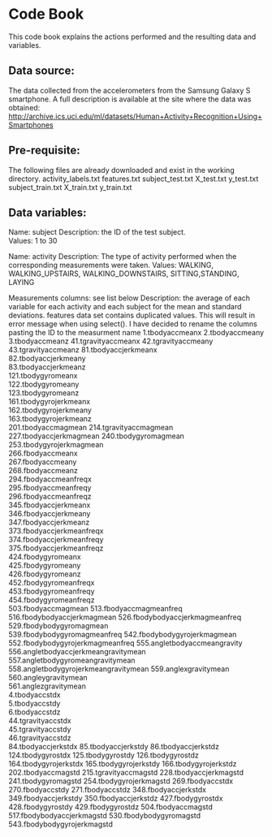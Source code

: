 # Code Book
This code book explains the actions performed and the resulting data and variables.

## Data source:
The data collected from the accelerometers from the Samsung Galaxy S smartphone. A full description is available at the site where the data was obtained:
http://archive.ics.uci.edu/ml/datasets/Human+Activity+Recognition+Using+Smartphones

## Pre-requisite: 
The following files are already downloaded and exist in the working directory.
activity_labels.txt
features.txt
subject_test.txt
X_test.txt
y_test.txt
subject_train.txt
X_train.txt
y_train.txt


## Data variables:
Name: subject
Description: the ID of the test subject.  
Values: 1 to 30

Name: activity 
Description: The type of activity performed when the corresponding measurements were taken.
Values: WALKING, WALKING_UPSTAIRS, WALKING_DOWNSTAIRS, SITTING,STANDING, LAYING


Measurements columns: see list below 
Description: the average of each variable for each activity and each subject for the mean and standard deviations.
features data set contains duplicated values. This will result in error message when using select(). I have decided to rename the columns pasting the ID to the measurment name
1.tbodyaccmeanx	
2.tbodyaccmeany	
3.tbodyaccmeanz	
41.tgravityaccmeanx	
42.tgravityaccmeany	
43.tgravityaccmeanz	
81.tbodyaccjerkmeanx	
82.tbodyaccjerkmeany	
83.tbodyaccjerkmeanz	
121.tbodygyromeanx	
122.tbodygyromeany	
123.tbodygyromeanz	
161.tbodygyrojerkmeanx	
162.tbodygyrojerkmeany	
163.tbodygyrojerkmeanz	
201.tbodyaccmagmean	
214.tgravityaccmagmean	
227.tbodyaccjerkmagmean	
240.tbodygyromagmean	
253.tbodygyrojerkmagmean	
266.fbodyaccmeanx	
267.fbodyaccmeany	
268.fbodyaccmeanz	
294.fbodyaccmeanfreqx	
295.fbodyaccmeanfreqy	
296.fbodyaccmeanfreqz	
345.fbodyaccjerkmeanx	
346.fbodyaccjerkmeany	
347.fbodyaccjerkmeanz	
373.fbodyaccjerkmeanfreqx	
374.fbodyaccjerkmeanfreqy	
375.fbodyaccjerkmeanfreqz	
424.fbodygyromeanx	
425.fbodygyromeany	
426.fbodygyromeanz	
452.fbodygyromeanfreqx	
453.fbodygyromeanfreqy	
454.fbodygyromeanfreqz	
503.fbodyaccmagmean	
513.fbodyaccmagmeanfreq
516.fbodybodyaccjerkmagmean	
526.fbodybodyaccjerkmagmeanfreq
529.fbodybodygyromagmean	
539.fbodybodygyromagmeanfreq
542.fbodybodygyrojerkmagmean
552.fbodybodygyrojerkmagmeanfreq
555.angletbodyaccmeangravity	
556.angletbodyaccjerkmeangravitymean
557.angletbodygyromeangravitymean
558.angletbodygyrojerkmeangravitymean
559.anglexgravitymean	
560.angleygravitymean	
561.anglezgravitymean	
4.tbodyaccstdx	
5.tbodyaccstdy	
6.tbodyaccstdz	
44.tgravityaccstdx	
45.tgravityaccstdy	
46.tgravityaccstdz	
84.tbodyaccjerkstdx	
85.tbodyaccjerkstdy	
86.tbodyaccjerkstdz	
124.tbodygyrostdx
125.tbodygyrostdy 
126.tbodygyrostdz 
164.tbodygyrojerkstdx 
165.tbodygyrojerkstdy 
166.tbodygyrojerkstdz 
202.tbodyaccmagstd 
215.tgravityaccmagstd 
228.tbodyaccjerkmagstd 
241.tbodygyromagstd 
254.tbodygyrojerkmagstd 
269.fbodyaccstdx 
270.fbodyaccstdy 
271.fbodyaccstdz 
348.fbodyaccjerkstdx 
349.fbodyaccjerkstdy 
350.fbodyaccjerkstdz 
427.fbodygyrostdx 
428.fbodygyrostdy 
429.fbodygyrostdz 
504.fbodyaccmagstd 
517.fbodybodyaccjerkmagstd 
530.fbodybodygyromagstd 
543.fbodybodygyrojerkmagstd
